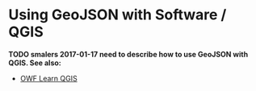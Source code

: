 # Using GeoJSON with Software / QGIS #

**TODO smalers 2017-01-17 need to describe how to use GeoJSON with QGIS.  See also:**

* [OWF Learn QGIS](http://learn.openwaterfoundation.org/owf-learn-qgis/index.html)
